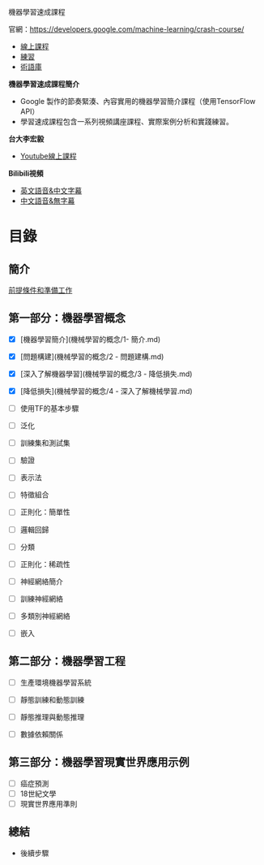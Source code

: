 機器學習速成課程

官網：https://developers.google.com/machine-learning/crash-course/

- [線上課程](https://developers.google.com/machine-learning/crash-course/)
- [練習](https://developers.google.com/machine-learning/crash-course/exercises)
- [術語庫](https://developers.google.com/machine-learning/crash-course/glossary)

**機器學習速成課程簡介**

- Google 製作的節奏緊湊、內容實用的機器學習簡介課程（使用TensorFlow API）
- 學習速成課程包含一系列視頻講座課程、實際案例分析和實踐練習。

**台大李宏毅**
 - [Youtube線上課程](https://www.youtube.com/channel/UC2ggjtuuWvxrHHHiaDH1dlQ)

**Bilibili視頻**

- [英文語音&中文字幕](https://www.bilibili.com/video/av21398424/?p=1)
- [中文語音&無字幕](https://www.bilibili.com/video/av20229263/?p=1)


# 目錄

## 簡介

[前提條件和準備工作](簡介/準備工作.md)



## 第一部分：機器學習概念

- [x] [機器學習簡介](機械學習的概念/1- 簡介.md)
- [x] [問題構建](機械學習的概念/2 - 問題建構.md)
- [x] [深入了解機器學習](機械學習的概念/3 - 降低損失.md)
- [x] [降低損失](機械學習的概念/4 - 深入了解機械學習.md)
- [ ] 使用TF的基本步驟
- [ ] 泛化
- [ ] 訓練集和測試集
- [ ] 驗證
- [ ] 表示法
- [ ] 特徵組合
- [ ] 正則化：簡單性
- [ ] 邏輯回歸
- [ ] 分類
- [ ] 正則化：稀疏性
- [ ] 神經網絡簡介
- [ ] 訓練神經網絡
- [ ] 多類別神經網絡
- [ ] 嵌入



## 第二部分：機器學習工程

- [ ] 生產環境機器學習系統
- [ ] 靜態訓練和動態訓練
- [ ] 靜態推理與動態推理
- [ ] 數據依賴關係



## 第三部分：機器學習現實世界應用示例

- [ ] 癌症預測
- [ ] 18世紀文學
- [ ] 現實世界應用準則

## 總結

- 後續步驟
